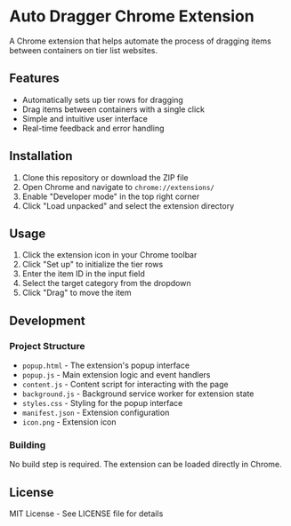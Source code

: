 # Auto Dragger Chrome Extension

A Chrome extension that helps automate the process of dragging items between containers on tier list websites.

## Features

- Automatically sets up tier rows for dragging
- Drag items between containers with a single click
- Simple and intuitive user interface
- Real-time feedback and error handling

## Installation

1. Clone this repository or download the ZIP file
2. Open Chrome and navigate to `chrome://extensions/`
3. Enable "Developer mode" in the top right corner
4. Click "Load unpacked" and select the extension directory

## Usage

1. Click the extension icon in your Chrome toolbar
2. Click "Set up" to initialize the tier rows
3. Enter the item ID in the input field
4. Select the target category from the dropdown
5. Click "Drag" to move the item

## Development

### Project Structure

- `popup.html` - The extension's popup interface
- `popup.js` - Main extension logic and event handlers
- `content.js` - Content script for interacting with the page
- `background.js` - Background service worker for extension state
- `styles.css` - Styling for the popup interface
- `manifest.json` - Extension configuration
- `icon.png` - Extension icon

### Building

No build step is required. The extension can be loaded directly in Chrome.

## License

MIT License - See LICENSE file for details
